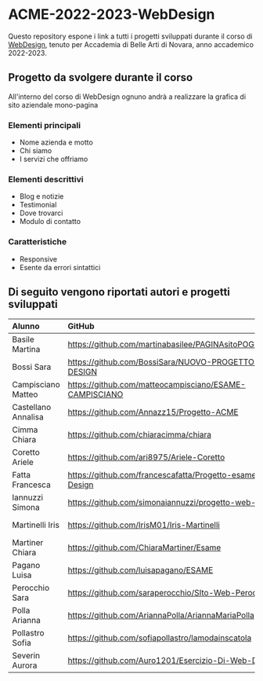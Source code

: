 # ACME-2022-2023-WebDesign

Questo repository espone i link a tutti i progetti sviluppati durante il corso di [WebDesign](https://github.com/matteobaccan/CorsoWebDesign), tenuto per Accademia di Belle Arti di Novara, anno accademico 2022-2023.

## Progetto da svolgere durante il corso

All'interno del corso di WebDesign ognuno andrà a realizzare la grafica di sito aziendale mono-pagina

### Elementi principali

- Nome azienda e motto
- Chi siamo
- I servizi che offriamo

### Elementi descrittivi

- Blog e notizie
- Testimonial
- Dove trovarci
- Modulo di contatto

### Caratteristiche

- Responsive
- Esente da errori sintattici

## Di seguito vengono riportati autori e progetti sviluppati

| Alunno | GitHub | Netlify |
|:------|:------------|:-|
| Basile Martina | <https://github.com/martinabasilee/PAGINAsitoPOGETTOACME> | <https://magenta-axolotl-7eb052.netlify.app/> |
| Bossi Sara | <https://github.com/BossiSara/NUOVO-PROGETTO-WEB-DESIGN> | <https://lumoos.netlify.app/> |
| Campisciano Matteo | <https://github.com/matteocampisciano/ESAME-CAMPISCIANO> | <https://khromia.netlify.app/> |
| Castellano Annalisa | <https://github.com/Annazz15/Progetto-ACME> | <https://macha-poke.netlify.app/> |
| Cimma Chiara | <https://github.com/chiaracimma/chiara> | <https://chiaracimmabrand.netlify.app/> |
| Coretto Ariele | <https://github.com/ari8975/Ariele-Coretto> | <https://euphonious-bublanina-142fae.netlify.app/> |
| Fatta Francesca | <https://github.com/francescafatta/Progetto-esame-Web-Design> | <https://stellar-taiyaki-255f2b.netlify.app/> |
| Iannuzzi Simona | <https://github.com/simonaiannuzzi/progetto-web-design> | <https://spontaneous-custard-332bc6.netlify.app/> |
| Martinelli Iris | <https://github.com/IrisM01/Iris-Martinelli> | <https://timely-croquembouche-0da168.netlify.app/> |
| Martiner Chiara | <https://github.com/ChiaraMartiner/Esame> | <https://storied-pothos-7ab241.netlify.app/> |
| Pagano Luisa | <https://github.com/luisapagano/ESAME> | <https://grand-bunny-cc519d.netlify.app> |
| Perocchio Sara | <https://github.com/saraperocchio/SIto-Web-PerocchioVini> | <https://perocchiovini.netlify.app/> |
| Polla Arianna | <https://github.com/AriannaPolla/AriannaMariaPolla> | <https://ariannapolla-portfoliodesign.netlify.app/> |
| Pollastro Sofia | <https://github.com/sofiapollastro/lamodainscatola> | <https://lamodainscatola.netlify.app/> |
| Severin Aurora | <https://github.com/Auro1201/Esercizio-Di-Web-Design> | <https://statuesque-dodol-691f14.netlify.app/> |
